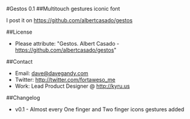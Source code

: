 #Gestos 0.1
##Multitouch gestures iconic font

I post it on
https://github.com/albertcasado/gestos

##License
- Please attribute: "Gestos. Albert Casado - https://github.com/albertcasado/gestos"

##Contact
- Email: dave@davegandy.com
- Twitter: http://twitter.com/fortaweso_me
- Work: Lead Product Designer @ http://kyru.us

##Changelog
- v0.1 - Almost every One finger and Two finger icons gestures added
